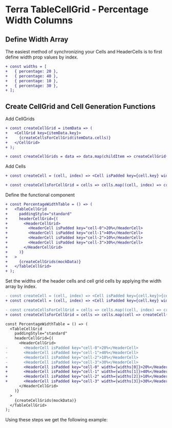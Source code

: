 # Terra TableCellGrid - Percentage Width Columns

## Define Width Array
The easiest method of synchronizing your Cells and HeaderCells is to first define width prop values by index.

```diff
+ const widths = [
+   { percentage: 20 },
+   { percentage: 40 },
+   { percentage: 10 },
+   { percentage: 30 },
+ ];
```

## Create CellGrid and Cell Generation Functions
Add CellGrids

```diff
+ const createCellGrid = itemData => (
+   <CellGrid key={itemData.key}>
+     {createCellsForCellGrid(itemData.cells)}
+   </CellGrid>
+ );

+ const createCellGrids = data => data.map(childItem => createCellGrid(childItem));
```
Add Cells

```diff
+ const createCell = (cell, index) => <Cell isPadded key={cell.key} width={widths[index]}>{cell.title}</Cell>;

+ const createCellsForCellGrid = cells => cells.map((cell, index) => createCell(cell, index));
```
Define the functional component
```diff
+ const PercentageWidthTable = () => (
+   <TableCellGrid
+     paddingStyle="standard"
+     headerCellGrid={(
+       <HeaderCellGrid>
+         <HeaderCell isPadded key="cell-0">20%</HeaderCell>
+         <HeaderCell isPadded key="cell-1">40%</HeaderCell>
+         <HeaderCell isPadded key="cell-2">10%</HeaderCell>
+         <HeaderCell isPadded key="cell-3">30%</HeaderCell>
+       </HeaderCellGrid>
+     )}
+   >
+     {createCellGrids(mockData)}
+   </TableCellGrid>
+ );
```
Set the widths of the header cells and cell grid cells by applying the width array by index.
```diff
- const createCell = (cell, index) => <Cell isPadded key={cell.key}>{cell.title}</Cell>;
+ const createCell = (cell, index) => <Cell isPadded key={cell.key} width={widths[index]}>{cell.title}</Cell>;

- const createCellsForCellGrid = cells => cells.map((cell, index) => createCell(cell, index));
+ const createCellsForCellGrid = cells => cells.map(cell => createCell(cell));

const PercentageWidthTable = () => (
  <TableCellGrid
    paddingStyle="standard"
    headerCellGrid={(
      <HeaderCellGrid>
-       <HeaderCell isPadded key="cell-0">20%</HeaderCell>
-       <HeaderCell isPadded key="cell-1">40%</HeaderCell>
-       <HeaderCell isPadded key="cell-2">10%</HeaderCell>
-       <HeaderCell isPadded key="cell-3">30%</HeaderCell>
+       <HeaderCell isPadded key="cell-0" width={widths[0]}>20%</HeaderCell>
+       <HeaderCell isPadded key="cell-1" width={widths[1]}>40%</HeaderCell>
+       <HeaderCell isPadded key="cell-2" width={widths[2]}>10%</HeaderCell>
+       <HeaderCell isPadded key="cell-3" width={widths[3]}>30%</HeaderCell>
      </HeaderCellGrid>
    )}
  >
    {createCellGrids(mockData)}
  </TableCellGrid>
);
```
Using these steps we get the following example:

